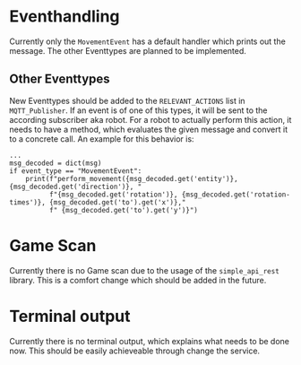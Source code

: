 # Eventhandling

Currently only the `MovementEvent` has a default handler which prints out the message. The other Eventtypes are planned to be implemented.

## Other Eventtypes

New Eventtypes should be added to the `RELEVANT_ACTIONS` list in `MQTT_Publisher`. If an event is of one of this types, it will be sent to the according subscriber aka robot.
For a robot to actually perform this action, it needs to have a method, which evaluates the given message and convert it to a concrete call. 
An example for this behavior is:

```
...
msg_decoded = dict(msg)
if event_type == "MovementEvent":
    print(f"perform_movement({msg_decoded.get('entity')}, {msg_decoded.get('direction')}, "
          f"{msg_decoded.get('rotation')}, {msg_decoded.get('rotation-times')}, {msg_decoded.get('to').get('x')},"
          f" {msg_decoded.get('to').get('y')}")
```

# Game Scan

Currently there is no Game scan due to the usage of the `simple_api_rest` library. This is a comfort change which should be added in the future.

# Terminal output

Currently there is no terminal output, which explains what needs to be done now. This should be easily achieveable through change the service.
